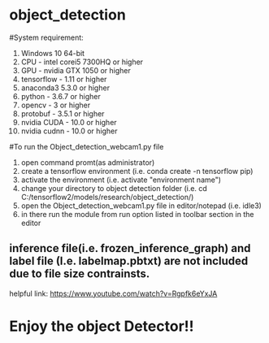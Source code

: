 # object_detection

#System requirement:

1. Windows 10 64-bit
2. CPU - intel corei5 7300HQ or higher
3. GPU - nvidia GTX 1050 or higher
4. tensorflow - 1.11 or higher
5. anaconda3 5.3.0 or higher
6. python - 3.6.7 or higher
7. opencv - 3 or higher
8. protobuf - 3.5.1 or higher
9. nvidia CUDA - 10.0 or higher
10. nvidia cudnn - 10.0 or higher


#To run the Object_detection_webcam1.py file

1. open command promt(as administrator)
2. create a tensorflow environment (i.e. conda create -n tensorflow pip)
3. activate the environment  (i.e. activate "environment name")
3. change your directory to object detection folder (i.e. cd C:/tensorflow2/models/research/object_detection/)
4. open the Object_detection_webcam1.py file in editor/notepad (i.e. idle3)
5. in there run the module from run option listed in toolbar section in the editor




## inference file(i.e. frozen_inference_graph) and label file (I.e. labelmap.pbtxt) are not included due to file size contrainsts.

helpful link:
https://www.youtube.com/watch?v=Rgpfk6eYxJA


# Enjoy the object Detector!!
